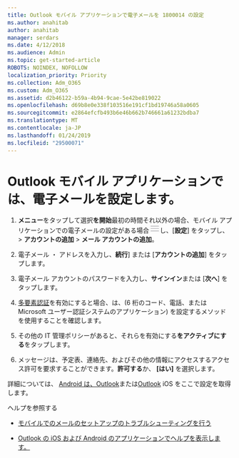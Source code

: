 ```yaml
---
title: Outlook モバイル アプリケーションで電子メールを 1800014 の設定
ms.author: anahitab
author: anahitab
manager: serdars
ms.date: 4/12/2018
ms.audience: Admin
ms.topic: get-started-article
ROBOTS: NOINDEX, NOFOLLOW
localization_priority: Priority
ms.collection: Adm_O365
ms.custom: Adm_O365
ms.assetid: d2b46122-b59a-4b94-9cae-5e42be819022
ms.openlocfilehash: d69b8e0e338f103516e191cf1bd19746a58a0605
ms.sourcegitcommit: e2864efcfb493b6e46b662b746661a61232bdba7
ms.translationtype: MT
ms.contentlocale: ja-JP
ms.lasthandoff: 01/24/2019
ms.locfileid: "29500071"
---
```

# <a name="set-up-email-in-the-outlook-mobile-app"></a>Outlook モバイル アプリケーションでは、電子メールを設定します。

1. **メニュー**をタップして選択**を開始**最初の時間それ以外の場合、モバイル アプリケーションでの電子メールの設定がある場合![[メニュー] ボタン](media/265b9089-9630-42dd-a244-d9a412d8fe47.png)し、[**設定**] をタップし、 \> **アカウントの追加** \> **メール アカウントの追加**。 
    
2. 電子メール ・ アドレスを入力し、**続行**] または [**アカウントの追加**] をタップします。
    
3. 電子メール アカウントのパスワードを入力し、**サインイン**または [**次へ**] をタップします。 
    
4. [多要素認証](https://support.office.com/article/8f0454b2-f51a-4d9c-bcde-2c48e41621c6.aspx)を有効にすると場合、は、(6 桁のコード、電話、または Microsoft ユーザー認証システムのアプリケーション) を設定するメソッドを使用することを確認します。 
    
5. その他の IT 管理ポリシーがあると、それらを有効にする**をアクティブにする**をタップします。 
    
6. メッセージは、予定表、連絡先、およびその他の情報にアクセスするアクセス許可を要求することができます。**許可する**か、 **[はい]** を選択します。 
    
詳細については、 [Android は、Outlook](https://support.office.com/article/886db551-8dfa-4fd5-b835-f8e532091872.aspx)または[Outlook](https://support.office.com/article/b2de2161-cc1d-49ef-9ef9-81acd1c8e234.aspx) iOS をここで設定を取得します。 
  
 ヘルプを参照する
  
- [モバイルでのメールのセットアップのトラブルシューティングを行う](https://support.office.com/article/a264ef01-9c88-48fb-9285-7017e4f31f02.aspx)
    
- [Outlook の iOS および Android のアプリケーションでヘルプを表示します。](https://support.office.com/article/218a22d1-9fa5-4889-b689-de1c63493243.aspx#ID0EAABAAA=Contact_Support)
    

